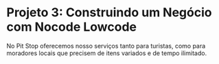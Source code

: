 # Projeto 3: Construindo um Negócio com Nocode Lowcode

No Pit Stop oferecemos nosso serviços tanto para turistas, como para moradores locais que precisem de itens variados e de tempo ilimitado. 
